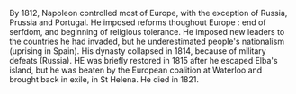 By 1812, Napoleon controlled most of Europe, with the exception of Russia, Prussia and Portugal. 
He imposed reforms thoughout Europe : end of serfdom, and beginning of religious tolerance.
He imposed new leaders to the countries he had invaded, but he underestimated people's nationalism (uprising in Spain).
His dynasty collapsed in 1814, because of military defeats (Russia). HE was briefly restored in 1815 after he escaped Elba's island, but he was beaten by the European coalition at Waterloo and brought back in exile, in St Helena. He died in 1821.